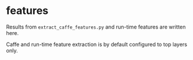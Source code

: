 # features
Results from `extract_caffe_features.py` and run-time features are written here.

Caffe and run-time feature extraction is by default configured to top layers only.
